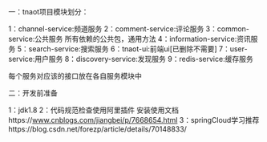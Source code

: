 一：tnaot项目模块划分：

1：channel-service:频道服务
2：comment-service:评论服务
3：common-service:公共服务
   所有依赖的公共包，通用方法
4：information-service:资讯服务
5：search-service:搜索服务
6：tnaot-ui:前端ui[已删除不需要]
7：user-service:用户服务
8：discovery-service:发现服务
9：redis-service:缓存服务

每个服务对应该的接口放在各自服务模块中

二：开发前准备

1：jdk1.8
2：代码规范检查使用阿里插件
   安装使用文档https://www.cnblogs.com/jiangbei/p/7668654.html
3：springCloud学习推荐https://blog.csdn.net/forezp/article/details/70148833/




